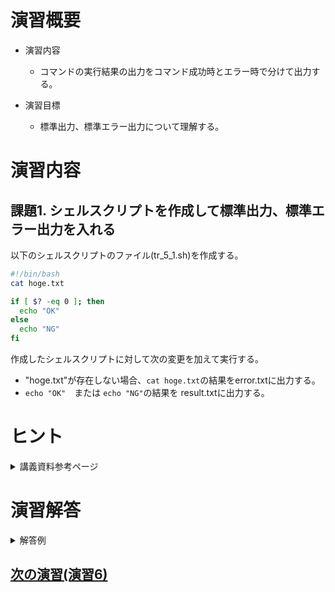 # 演習概要
- 演習内容
  - コマンドの実行結果の出力をコマンド成功時とエラー時で分けて出力する。

- 演習目標
  - 標準出力、標準エラー出力について理解する。

# 演習内容
## 課題1. シェルスクリプトを作成して標準出力、標準エラー出力を入れる
以下のシェルスクリプトのファイル(tr_5_1.sh)を作成する。  

``` sh
#!/bin/bash
cat hoge.txt

if [ $? -eq 0 ]; then
  echo "OK"
else
  echo "NG"
fi
```

作成したシェルスクリプトに対して次の変更を加えて実行する。  
  - "hoge.txt"が存在しない場合、`cat hoge.txt`の結果をerror.txtに出力する。
  - `echo "OK"`　または `echo "NG"`の結果を result.txtに出力する。

# ヒント
<details><summary>講義資料参考ページ</summary><div>

- 標準入出力
  - p51~53、p86～87
</div></details>

# 演習解答  

<details><summary>解答例</summary><div>

## 課題1. シェルスクリプトを作成して標準出力、標準エラー出力を入れる 解答例  
シェルスクリプトファイル"tr_5_1.sh"をエディタから作成し、下記の内容を書き込む。  

``` sh
#!/bin/bash
cat hoge.txt 2> error.txt

if [ $? -eq 0 ]; then
  echo "OK" > result.txt
else
  echo "NG" > result.txt
fi
```

<details><summary>課題1のシェルスクリプトの内容解説</summary><div>

- `2>　ファイル名`　…　標準エラー出力。エラー情報をファイルに出力する。講義資料p51参照。
- `>　ファイル名`　…　標準出力。コマンドの実行結果などをファイルに出力する。講義資料p51参照。
  
</div></details>

次のコマンドを実行して、hoge.txtを作成する。(またはエディタから作成しても良い)  

```
touch hoge.txt
```

tr_5_1.shを実行する。  

```
bash tr_5_1.sh
```

result.txtが作成され、"OK"が記載されていることを確認。  

次のコマンドを実行して、hoge.txtを削除する。  

```
rm hoge.txt
```

tr_5_1.shを実行する。  

```
bash tr_5_1.sh
```

error.txtが作成され、"cat: hoge.txt: No such file or directory"が記載されていることを確認。  
result.txtが作成され、"NG"が記載されていることを確認。  

</div></details>

## [次の演習(演習6)](./演習6.md)